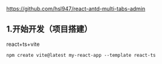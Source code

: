 https://github.com/hsl947/react-antd-multi-tabs-admin

## 1.开始开发（项目搭建）

react+ts+vite

```
npm create vite@latest my-react-app --template react-ts
```

